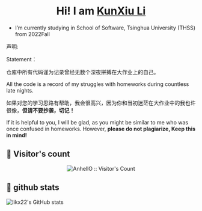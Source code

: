 <h1 align="center">Hi! I am  <a href="https://github.com/likx22">KunXiu Li</a> </h1>

- I’m currently studying in School of Software, Tsinghua University (THSS)  from 2022Fall



  

声明:

Statement：

仓库中所有代码谨为记录曾经无数个深夜拼搏在大作业上的自己。

All the code is a record of my struggles with homeworks during countless late nights.

如果对您的学习思路有帮助，我会很高兴，因为你和当初迷茫在大作业中的我也许很像，**但请不要抄袭，切记！**

If it is helpful to you, I will be glad, as you might be similar to me who was once confused in homeworks. However, **please do not plagiarize, Keep this in mind!**

## :eyes: ​Visitor's count 

<p align="center"><img src="https://profile-counter.glitch.me/{likx22}/count.svg" alt="AnhellO :: Visitor's Count" /></p>


## :star2: github stats

 ![likx22's GitHub stats](https://github-readme-stats.vercel.app/api?username=likx22&count_private=true&show_icons=true)
